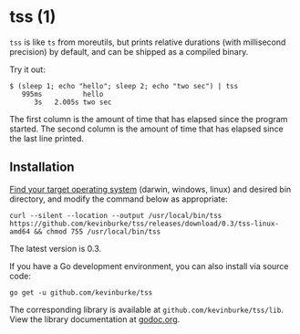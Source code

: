 # tss (1)

`tss` is like `ts` from moreutils, but prints relative durations (with
millisecond precision) by default, and can be shipped as a compiled binary.

Try it out:

```
$ (sleep 1; echo "hello"; sleep 2; echo "two sec") | tss
   995ms          hello
      3s   2.005s two sec
```

The first column is the amount of time that has elapsed since the program
started. The second column is the amount of time that has elapsed since the last
line printed.

## Installation

[Find your target operating system](https://github.com/kevinburke/tss/releases) (darwin, windows, linux) and desired bin
directory, and modify the command below as appropriate:

    curl --silent --location --output /usr/local/bin/tss https://github.com/kevinburke/tss/releases/download/0.3/tss-linux-amd64 && chmod 755 /usr/local/bin/tss

The latest version is 0.3.

If you have a Go development environment, you can also install via source code:

    go get -u github.com/kevinburke/tss

The corresponding library is available at
`github.com/kevinburke/tss/lib`. View the library documentation at
[godoc.org](https://godoc.org/github.com/kevinburke/tss/lib).
